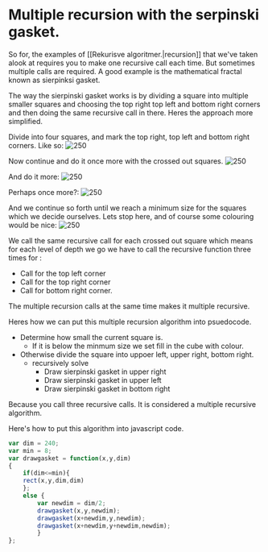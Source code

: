 # Multiple recursion with the serpinski gasket.

So for, the examples of [[Rekurisve algoritmer.|recursion]] that we've taken alook at requires you to make one recursive call each time. But sometimes multiple calls are required. 
A good example is the mathematical fractal known as sierpinksi gasket.

The way the sierpinski gasket works is by dividing a square into multiple smaller squares and choosing the top right top left and bottom right corners and then doing the same recursive call in there. Heres the approach more simplified.

Divide into four squares, and mark the top right, top left and bottom right corners.
Like so:
![250](https://cdn.kastatic.org/ka-perseus-images/3245c7f409cc2b05db1d793a37ec46b9084e6a7a.jpg)

Now continue and do it once more with the crossed out squares.
![250](https://cdn.kastatic.org/ka-perseus-images/5a9680906f1a9b37ebb26630d612841df8295bbf.jpg)

And do it more:
![250](https://cdn.kastatic.org/ka-perseus-images/1ea1273d2a05dc8c5e71e071faac2c768d3b7389.jpg)

Perhaps once more?:
![250](https://cdn.kastatic.org/ka-perseus-images/5ef0e024c7157e8a5772f0277d49d65e62c51da4.jpg)

And we continue so forth until we reach a minimum size for the squares which we decide ourselves. Lets stop here, and of course some colouring would be nice:
![250](https://cdn.kastatic.org/ka-perseus-images/dfd834ca82cc24414aec63f2c86dc9690b19d840.jpg)

We call the same recursive call for each crossed out square which means for each level of depth we go we have to call the recursive function three times for :
* Call for the top left corner
* Call for the top right corner
* Call for bottom right corner.

The multiple recursion calls at the same time makes it multiple recursive.

Heres how we can put this multiple recursion algorithm into psuedocode.
* Determine how small the current square is.
	* If it is below the minmum size we set fill in the cube with colour.
* Otherwise divide the square into uppoer left, upper right, bottom right.
	* recursively solve
		* Draw sierpinski gasket in upper right
		* Draw sierpinski gasket in upper left
		* Draw sierpinski gasket in bottom right

Because you call three recursive calls. It is considered a multiple recursive algorithm.

Here's how to put this algorithm into javascript code.
```js
var dim = 240;
var min = 8;
var drawgasket = function(x,y,dim)
{
	if(dim<=min){
	rect(x,y,dim,dim)
	};
	else {
		var newdim = dim/2;
		drawgasket(x,y,newdim);
		drawgasket(x+newdim,y,newdim);
		drawgasket(x+newdim,y+newdim,newdim);
		}
};
```


